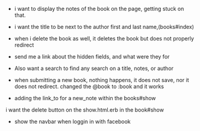 - i want to display the notes of the book on the page, getting stuck on  that.
- i want the title to be next to the author first and last name,(books#index)

- when i delete the book as well, it deletes the book but does not properly redirect

- send me a link about the hidden fields, and what were they for

- Also want a search to find any search on a title, notes, or author

- when submitting a new book, nothing happens, it does not save, nor it does not redirect. changed the @book to :book and it works

- adding the link_to for a new_note within the books#show

i want the delete button on the show.html.erb in the book#show


- show the navbar when loggin in with facebook
